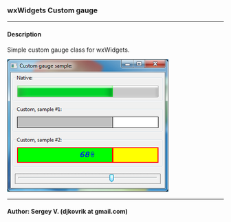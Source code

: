 ### wxWidgets Custom gauge
- - -
#### Description
Simple custom gauge class for wxWidgets.

![Screen](https://github.com/djkovrik/CustomGauge/blob/master/custom-gauge.jpg)


- - -

#### Author: Sergey V. (djkovrik at gmail.com)
